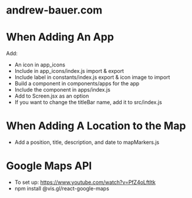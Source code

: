 # andrew-bauer.com

# When Adding An App

Add:

- An icon in app_icons
- Include in app_icons/index.js import & export
- Include label in constants/index.js export & icon image to import
- Build a component in components/apps for the app
- Include the component in apps/index.js
- Add to Screen.jsx as an option
- If you want to change the titleBar name, add it to src/index.js

# When Adding A Location to the Map

- Add a position, title, description, and date to mapMarkers.js

# Google Maps API

- To set up: https://www.youtube.com/watch?v=PfZ4oLftItk
- npm install @vis.gl/react-google-maps
